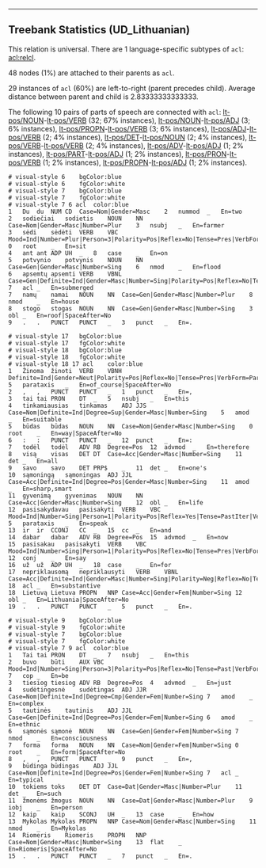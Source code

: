 

--------------------------------------------------------------------------------

## Treebank Statistics (UD_Lithuanian)

This relation is universal.
There are 1 language-specific subtypes of `acl`: [acl:relcl]().

48 nodes (1%) are attached to their parents as `acl`.

29 instances of `acl` (60%) are left-to-right (parent precedes child).
Average distance between parent and child is 2.83333333333333.

The following 10 pairs of parts of speech are connected with `acl`: [lt-pos/NOUN]()-[lt-pos/VERB]() (32; 67% instances), [lt-pos/NOUN]()-[lt-pos/ADJ]() (3; 6% instances), [lt-pos/PROPN]()-[lt-pos/VERB]() (3; 6% instances), [lt-pos/ADJ]()-[lt-pos/VERB]() (2; 4% instances), [lt-pos/DET]()-[lt-pos/NOUN]() (2; 4% instances), [lt-pos/VERB]()-[lt-pos/VERB]() (2; 4% instances), [lt-pos/ADV]()-[lt-pos/ADJ]() (1; 2% instances), [lt-pos/PART]()-[lt-pos/ADJ]() (1; 2% instances), [lt-pos/PRON]()-[lt-pos/VERB]() (1; 2% instances), [lt-pos/PROPN]()-[lt-pos/ADJ]() (1; 2% instances).


~~~ conllu
# visual-style 6	bgColor:blue
# visual-style 6	fgColor:white
# visual-style 7	bgColor:blue
# visual-style 7	fgColor:white
# visual-style 7 6 acl	color:blue
1	Du	du	NUM	CD	Case=Nom|Gender=Masc	2	nummod	_	En=two
2	sodiečiai	sodietis	NOUN	NN	Case=Nom|Gender=Masc|Number=Plur	3	nsubj	_	En=farmer
3	sėdi	sėdėti	VERB	VBC	Mood=Ind|Number=Plur|Person=3|Polarity=Pos|Reflex=No|Tense=Pres|VerbForm=Fin|Voice=Act	0	root	_	En=sit
4	ant	ant	ADP	UH	_	8	case	_	En=on
5	potvynio	potvynis	NOUN	NN	Case=Gen|Gender=Masc|Number=Sing	6	nmod	_	En=flood
6	apsemtų	apsemti	VERB	VBNL	Case=Gen|Definite=Ind|Gender=Masc|Number=Sing|Polarity=Pos|Reflex=No|Tense=Past|VerbForm=Part|Voice=Pass	7	acl	_	En=submerged
7	namų	namai	NOUN	NN	Case=Gen|Gender=Masc|Number=Plur	8	nmod	_	En=house
8	stogo	stogas	NOUN	NN	Case=Gen|Gender=Masc|Number=Sing	3	obl	_	En=roof|SpaceAfter=No
9	.	.	PUNCT	PUNCT	_	3	punct	_	En=.

~~~


~~~ conllu
# visual-style 17	bgColor:blue
# visual-style 17	fgColor:white
# visual-style 18	bgColor:blue
# visual-style 18	fgColor:white
# visual-style 18 17 acl	color:blue
1	Žinoma	žinoti	VERB	VBNH	Definite=Ind|Gender=Neut|Polarity=Pos|Reflex=No|Tense=Pres|VerbForm=Part|Voice=Pass	5	parataxis	_	En=of_course|SpaceAfter=No
2	,	,	PUNCT	PUNCT	_	1	punct	_	En=,
3	tai	tai	PRON	DT	_	5	nsubj	_	En=this
4	tinkamiausias	tinkamas	ADJ	JJS	Case=Nom|Definite=Ind|Degree=Sup|Gender=Masc|Number=Sing	5	amod	_	En=suitable
5	būdas	būdas	NOUN	NN	Case=Nom|Gender=Masc|Number=Sing	0	root	_	En=way|SpaceAfter=No
6	:	:	PUNCT	PUNCT	_	12	punct	_	En=:
7	todėl	todėl	ADV	RB	Degree=Pos	12	advmod	_	En=therefore
8	visą	visas	DET	DT	Case=Acc|Gender=Masc|Number=Sing	11	det	_	En=all
9	savo	savo	DET	PRP$	_	11	det	_	En=one's
10	sąmoningą	sąmoningas	ADJ	JJL	Case=Acc|Definite=Ind|Degree=Pos|Gender=Masc|Number=Sing	11	amod	_	En=sharp,smart
11	gyvenimą	gyvenimas	NOUN	NN	Case=Acc|Gender=Masc|Number=Sing	12	obl	_	En=life
12	pasisakydavau	pasisakyti	VERB	VBC	Mood=Ind|Number=Sing|Person=1|Polarity=Pos|Reflex=Yes|Tense=PastIter|VerbForm=Fin|Voice=Act	5	parataxis	_	En=speak
13	ir	ir	CCONJ	CC	_	15	cc	_	En=and
14	dabar	dabar	ADV	RB	Degree=Pos	15	advmod	_	En=now
15	pasisakau	pasisakyti	VERB	VBC	Mood=Ind|Number=Sing|Person=1|Polarity=Pos|Reflex=No|Tense=Pres|VerbForm=Fin|Voice=Act	12	conj	_	En=say
16	už	už	ADP	UH	_	18	case	_	En=for
17	nepriklausomą	nepriklausyti	VERB	VBNL	Case=Acc|Definite=Ind|Gender=Masc|Number=Sing|Polarity=Neg|Reflex=No|Tense=Pres|VerbForm=Part|Voice=Pass	18	acl	_	En=substantive
18	Lietuvą	Lietuva	PROPN	NNP	Case=Acc|Gender=Fem|Number=Sing	12	obl	_	En=Lithuania|SpaceAfter=No
19	.	.	PUNCT	PUNCT	_	5	punct	_	En=.

~~~


~~~ conllu
# visual-style 9	bgColor:blue
# visual-style 9	fgColor:white
# visual-style 7	bgColor:blue
# visual-style 7	fgColor:white
# visual-style 7 9 acl	color:blue
1	Tai	tai	PRON	DT	_	7	nsubj	_	En=this
2	buvo	būti	AUX	VBC	Mood=Ind|Number=Sing|Person=3|Polarity=Pos|Reflex=No|Tense=Past|VerbForm=Fin|Voice=Act	7	cop	_	En=be
3	tiesiog	tiesiog	ADV	RB	Degree=Pos	4	advmod	_	En=just
4	sudėtingesnė	sudėtingas	ADJ	JJR	Case=Nom|Definite=Ind|Degree=Cmp|Gender=Fem|Number=Sing	7	amod	_	En=complex
5	tautinės	tautinis	ADJ	JJL	Case=Gen|Definite=Ind|Degree=Pos|Gender=Fem|Number=Sing	6	amod	_	En=ethnic
6	sąmonės	sąmonė	NOUN	NN	Case=Gen|Gender=Fem|Number=Sing	7	nmod	_	En=consciousness
7	forma	forma	NOUN	NN	Case=Nom|Gender=Fem|Number=Sing	0	root	_	En=form|SpaceAfter=No
8	,	,	PUNCT	PUNCT	_	9	punct	_	En=,
9	būdinga	būdingas	ADJ	JJL	Case=Nom|Definite=Ind|Degree=Pos|Gender=Fem|Number=Sing	7	acl	_	En=typical
10	tokiems	toks	DET	DT	Case=Dat|Gender=Masc|Number=Plur	11	det	_	En=such
11	žmonėms	žmogus	NOUN	NN	Case=Dat|Gender=Masc|Number=Plur	9	iobj	_	En=person
12	kaip	kaip	SCONJ	UH	_	13	case	_	En=how
13	Mykolas	Mykolas	PROPN	NNP	Case=Nom|Gender=Masc|Number=Sing	11	nmod	_	En=Mykolas
14	Riomeris	Riomeris	PROPN	NNP	Case=Nom|Gender=Masc|Number=Sing	13	flat	_	En=Riomeris|SpaceAfter=No
15	.	.	PUNCT	PUNCT	_	7	punct	_	En=.

~~~


